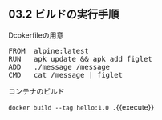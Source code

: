 
## 03.2 ビルドの実行手順 

Dcokerfileの用意

<pre class="file" data-filename="Dockerfile" data-target="replace">
FROM  alpine:latest
RUN   apk update && apk add figlet
ADD   ./message /message
CMD   cat /message | figlet
</pre>

コンテナのビルド

`docker build --tag hello:1.0 .`{{execute}}
